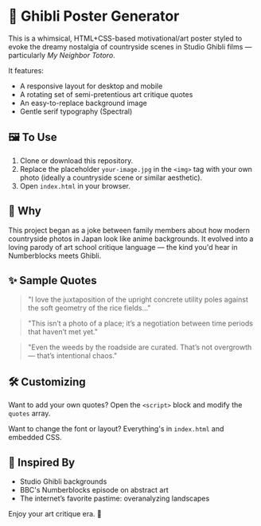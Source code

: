# 🍃 Ghibli Poster Generator

This is a whimsical, HTML+CSS-based motivational/art poster styled to evoke the dreamy nostalgia of countryside scenes in Studio Ghibli films — particularly _My Neighbor Totoro_.

It features:
- A responsive layout for desktop and mobile
- A rotating set of semi-pretentious art critique quotes
- An easy-to-replace background image
- Gentle serif typography (Spectral)

## 🖼️ To Use
1. Clone or download this repository.
2. Replace the placeholder `your-image.jpg` in the `<img>` tag with your own photo (ideally a countryside scene or similar aesthetic).
3. Open `index.html` in your browser.

## 🧠 Why
This project began as a joke between family members about how modern countryside photos in Japan look like anime backgrounds. It evolved into a loving parody of art school critique language — the kind you'd hear in Numberblocks meets Ghibli.

## ✨ Sample Quotes
> "I love the juxtaposition of the upright concrete utility poles against the soft geometry of the rice fields..."

> "This isn’t a photo of a place; it’s a negotiation between time periods that haven’t met yet."

> "Even the weeds by the roadside are curated. That’s not overgrowth — that’s intentional chaos."

## 🛠️ Customizing
Want to add your own quotes? Open the `<script>` block and modify the `quotes` array.

Want to change the font or layout? Everything's in `index.html` and embedded CSS.

## 🧵 Inspired By
- Studio Ghibli backgrounds
- BBC's Numberblocks episode on abstract art
- The internet’s favorite pastime: overanalyzing landscapes

Enjoy your art critique era. 🌾

